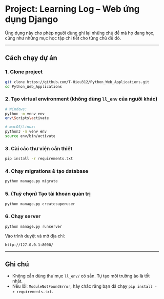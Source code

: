 
# Project: Learning Log – Web ứng dụng Django

Ứng dụng này cho phép người dùng ghi lại những chủ đề mà họ đang học, cũng như những mục học tập chi tiết cho từng chủ đề đó.

---

## Cách chạy dự án

### 1. Clone project

```bash
git clone https://github.com/T-Hieu312/Python_Web_Applications.git
cd Python_Web_Applications
```

### 2. Tạo virtual environment (không dùng `ll_env` của người khác)

```bash
# Windows:
python -m venv env
env\Scripts\activate

# macOS/Linux:
python3 -m venv env
source env/bin/activate
```

### 3. Cài các thư viện cần thiết

```bash
pip install -r requirements.txt
```

### 4. Chạy migrations & tạo database

```bash
python manage.py migrate
```

### 5. (Tuỳ chọn) Tạo tài khoản quản trị

```bash
python manage.py createsuperuser
```

### 6. Chạy server

```bash
python manage.py runserver
```

Vào trình duyệt và mở địa chỉ:
```
http://127.0.0.1:8000/
```

---

## Ghi chú

- Không cần dùng thư mục `ll_env/` có sẵn. Tự tạo môi trường ảo là tốt nhất.
- Nếu lỗi: `ModuleNotFoundError`, hãy chắc rằng bạn đã chạy `pip install -r requirements.txt`.
